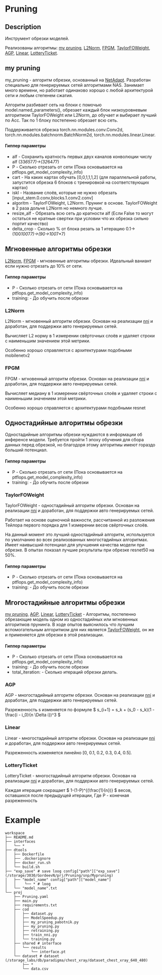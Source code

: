 # Pruning

## Description
Инструмент обрезки моделей.

Реализованы алгоритмы: [my pruning](#my-pruning), [L2Norm](#l2norm), [FPGM](#fpgm), [TaylorFOWeight](#taylorfoweight), [AGP](#agp), [Linear](#linear), [LotteryTicket](#lotteryticket).
## my pruning
my_pruning - алгоритм обрезки, основанный на [NetAdapt](https://arxiv.org/abs/1804.03230). Разработан специально для генерируемых сетей алгоритмами NAS. Занимает много времени, но работает одинаково хорошо с любой архитектурой сети и любым степенем сжатия.

Алгоритм разбивает сеть на блоки c помочью model.named_parameters(), обрезает каждый блок низкоуровневым алгоритмом TaylorFOWeight или L2Norm, до обучает и выбирает лучший по Acc. Так по 1 блоку постепенно обрезает всю сеть. 

Поддерживается обрезка torch.nn.modules.conv.Conv2d, torch.nn.modules.batchnorm.BatchNorm2d, torch.nn.modules.linear.Linear.

#### Гиппер параметры
- alf        - Сохранить кратность первых двух каналов конволюции числу alf (33*65*7*7)->(32*64*7*7)
- P          - Сколько отрезать от сети (Пока основывается на ptflops.get_model_complexity_info)
- cart       - На каких картах обучать [0,0,1,1,1,2] (для параллельной работы, запустится обрезка 6 блоков с тренировкой на соответствующих картах)
- iskl       - Название слоёв, которые не нужно обрезать [input_stem.0.conv,blocks.1.conv2.conv]
- algoritm   - TaylorFOWeight, L2Norm. Прунинг в основе. TaylorFOWeight в 2 раза дольче L2Norm но немного лучше.
- resize_alf - Обрезать всю сеть до кратности alf (Если False то могут остаться не кратные свертки при условии что их обрезка сильно портит качество)
- delta_crop - Сколько % от блока резать за 1 итерацию 0.1->(100*100*7*7)->(90->100*7*7)

## Мгновенные алгоритмы обрезки
[L2Norm](#l2norm), [FPGM](#fpgm) - мгновенные алгоритмы обрезки. Идеальный ваниант если нужно отрезать до 10% от сети.

#### Гиппер параметры
- P          - Сколько отрезать от сети (Пока основывается на ptflops.get_model_complexity_info)
- training:  - До обучить после обрезки

### L2Norm
L2Norm - мгновенный алгоритм обрезки. Основан на реализации [nni](https://nni.readthedocs.io/en/stable/reference/compression/pruner.html#l1-norm-pruner) и доработан, для поддержки авто генерируемых сетей.

Вычисляет L2 норму в 1 измерении свёрточных слоёв и удаляет строки с наименьшим значением этой метрики.

Особенно хорошо справляется с архитектурами подобными mobilenetv2

### FPGM
FPGM - мгновенный алгоритм обрезки. Основан на реализации [nni](https://nni.readthedocs.io/en/stable/reference/compression/pruner.html#fpgm-pruner) и доработан, для поддержки авто генерируемых сетей.

Вычисляет медиану в 1 измерении свёрточных слоёв и удаляет строки с наименьшим значением этой метрики.

Особенно хорошо справляется с архитектурами подобными resnet

## Одностадийные алгоритмы обрезки
Одностадийные алгоритмы обрезки нуждаются в информации об инференсе модели. Требуется пройти 1 эпоху обучения для сбора данных перед обрезкой, но благодоря этому алгоритмы имеют гораздо больший потенциал.

#### Гиппер параметры
- P          - Сколько отрезать от сети (Пока основывается на ptflops.get_model_complexity_info)
- training:  - До обучить после обрезки

### TaylorFOWeight
TaylorFOWeight - одностадийный алгоритм обрезки. Основан на реализации [nni](https://nni.readthedocs.io/en/stable/reference/compression/pruner.html#nni.compression.pytorch.pruning.TaylorFOWeightPruner) и доработан, для поддержки авто генерируемых сетей.

Работает на основе оценочной важности, рассчитанной из разложения Тейлора первого порядка для 1 измерении весов свёрточных слоёв.

На данный момент это лучший одностадийный алгоритм, используется по умолчанию во всех реализованных многостадийных алгоритмах. Имеет наивысший потенциал для улучшения качества модели при обрезке. В опытах показал лучшие результаты при обрезке resnet50 на 50%.

#### Гиппер параметры
- P          - Сколько отрезать от сети (Пока основывается на ptflops.get_model_complexity_info)
- training:  - До обучить после обрезки

## Мгогостадийные алгоритмы обрезки
[my pruning](#my-pruning), [AGP](#agp), [Linear](#linear), [LotteryTicket](#lotteryticket) - Алгоритмы, постепенно обрезающие модель одном из одностадийных или мгновенных алгоритмов прунинга. В ходе опытов выяснилось что лучшим вспомогательным алгоритмом для них является [TaylorFOWeight](#taylorfoweight), он же и применяется для обрезки в этой реализации.

#### Гиппер параметры
- P          - Сколько отрезать от сети (Пока основывается на ptflops.get_model_complexity_info)
- training:  - До обучить после обрезки
- total_iteration:  - Сколько итераций обрезки делать.

### AGP
AGP - многостадийный алгоритм обрезки. Основан на реализации [nni](https://nni.readthedocs.io/en/stable/reference/compression/pruner.html#agp-pruner) и доработан, для поддержки авто генерируемых сетей.

Разреженность s изменяется по формуле $` s_{i+1} = s_k + (s_0 - s_k)(1 - \frac{i - i_0}{n \Delta i})^3 `$

### Linear
Linear - многостадийный алгоритм обрезки. Основан на реализации [nni](https://nni.readthedocs.io/en/stable/reference/compression/pruner.html#nni.compression.pytorch.pruning.LinearPruner) и доработан, для поддержки авто генерируемых сетей.

Разреженность изменяется линейно [0, 0.1, 0.2, 0.3, 0.4, 0.5].

### LotteryTicket
LotteryTicket - многостадийный алгоритм обрезки. Основан на реализации [nni](https://nni.readthedocs.io/en/stable/reference/compression/pruner.html#nni.compression.pytorch.pruning.LotteryTicketPruner) и доработан, для поддержки авто генерируемых сетей.

Каждая итерация сокращает $` 1-(1-P)^{(\frac{1}{n})} `$ весов, оставшихся после предыдущей итерации, Где P - конечная разреженность

# Example
    workspace
    ├── README.md
    ├── interfaces
    │   └── *
    ├── dtools   
    │   ├── Dockerfile
    │   ├── .dockerignore
    │   ├── docker_run.sh
    │   └── build.sh 
    ├── "exp_save" # save loog config["path"]["exp_save"] (/storage/3030/GordeevN/prj/Pruning/snp/Mypruning)
    │   ├── "model_name" config["path"]["model_name"]
    │   │    └── * # loog
    │   └── "model_name".txt
    └── proj
        ├── Pruning.yaml
        ├── main.py
        ├── requirements.txt
        ├── cod
        │   ├── dataset.py
        │   ├── ModelSpeedup.py
        │   ├── my_pruning_pabotnik.py
        │   ├── my_pruning.py
        │   ├── retraining.py
        │   ├── train_nni.py
        │   └── training.py
        ├── shared # interface
        │   └── results
        │       └── interface.pt
        └── dataset # dataset  (/storage_labs/db/paradigma/chest_xray/dataset_chest_xray_640_480)
            ├── *
            └── data.csv
            
